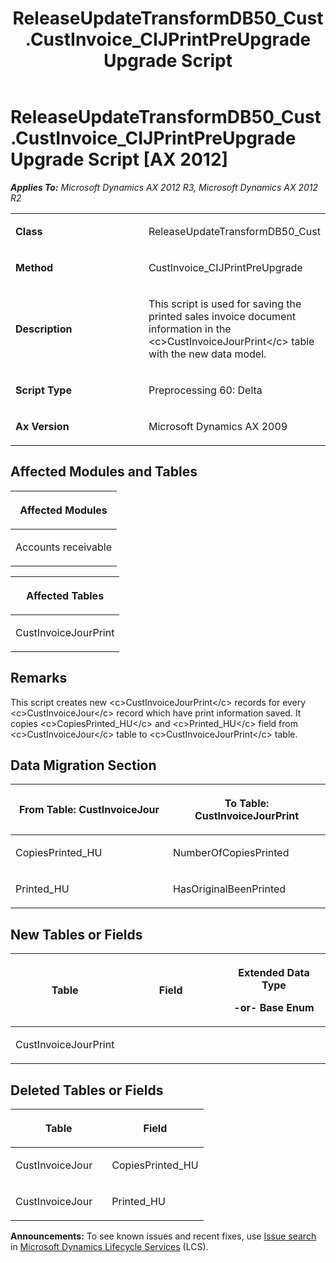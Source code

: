 ﻿---
title: ReleaseUpdateTransformDB50_Cust.CustInvoice_CIJPrintPreUpgrade Upgrade Script
TOCTitle: ReleaseUpdateTransformDB50_Cust.CustInvoice_CIJPrintPreUpgrade Upgrade Script
ms:assetid: 64b6b216-8983-d5c1-173d-253d2604ae17
ms:mtpsurl: https://msdn.microsoft.com/en-us/library/JJ719190(v=AX.60)
ms:contentKeyID: 49708729
ms.date: 05/18/2015
mtps_version: v=AX.60
---

# ReleaseUpdateTransformDB50\_Cust.CustInvoice\_CIJPrintPreUpgrade Upgrade Script [AX 2012]


_**Applies To:** Microsoft Dynamics AX 2012 R3, Microsoft Dynamics AX 2012 R2_

<table>
<colgroup>
<col style="width: 50%" />
<col style="width: 50%" />
</colgroup>
<tbody>
<tr class="odd">
<td><p><strong>Class</strong></p></td>
<td><p>ReleaseUpdateTransformDB50_Cust</p></td>
</tr>
<tr class="even">
<td><p><strong>Method</strong></p></td>
<td><p>CustInvoice_CIJPrintPreUpgrade</p></td>
</tr>
<tr class="odd">
<td><p><strong>Description</strong></p></td>
<td><p>This script is used for saving the printed sales invoice document information in the &lt;c&gt;CustInvoiceJourPrint&lt;/c&gt; table with the new data model.</p></td>
</tr>
<tr class="even">
<td><p><strong>Script Type</strong></p></td>
<td><p>Preprocessing 60: Delta</p></td>
</tr>
<tr class="odd">
<td><p><strong>Ax Version</strong></p></td>
<td><p>Microsoft Dynamics AX 2009</p></td>
</tr>
</tbody>
</table>


## Affected Modules and Tables

<table>
<colgroup>
<col style="width: 100%" />
</colgroup>
<thead>
<tr class="header">
<th><p>Affected Modules</p></th>
</tr>
</thead>
<tbody>
<tr class="odd">
<td><p>Accounts receivable</p></td>
</tr>
</tbody>
</table>


<table>
<colgroup>
<col style="width: 100%" />
</colgroup>
<thead>
<tr class="header">
<th><p>Affected Tables</p></th>
</tr>
</thead>
<tbody>
<tr class="odd">
<td><p>CustInvoiceJourPrint</p></td>
</tr>
</tbody>
</table>


## Remarks

This script creates new \<c\>CustInvoiceJourPrint\</c\> records for every \<c\>CustInvoiceJour\</c\> record which have print information saved. It copies \<c\>CopiesPrinted\_HU\</c\> and \<c\>Printed\_HU\</c\> field from \<c\>CustInvoiceJour\</c\> table to \<c\>CustInvoiceJourPrint\</c\> table.

## Data Migration Section

<table>
<colgroup>
<col style="width: 50%" />
<col style="width: 50%" />
</colgroup>
<thead>
<tr class="header">
<th><p>From Table: CustInvoiceJour</p></th>
<th><p>To Table: CustInvoiceJourPrint</p></th>
</tr>
</thead>
<tbody>
<tr class="odd">
<td><p>CopiesPrinted_HU</p></td>
<td><p>NumberOfCopiesPrinted</p></td>
</tr>
<tr class="even">
<td><p>Printed_HU</p></td>
<td><p>HasOriginalBeenPrinted</p></td>
</tr>
</tbody>
</table>


## New Tables or Fields

<table>
<colgroup>
<col style="width: 33%" />
<col style="width: 33%" />
<col style="width: 33%" />
</colgroup>
<thead>
<tr class="header">
<th><p>Table</p></th>
<th><p>Field</p></th>
<th><p>Extended Data Type</p>
<p>-or- Base Enum</p></th>
</tr>
</thead>
<tbody>
<tr class="odd">
<td><p>CustInvoiceJourPrint</p></td>
<td><p></p></td>
<td><p></p></td>
</tr>
</tbody>
</table>


## Deleted Tables or Fields

<table>
<colgroup>
<col style="width: 50%" />
<col style="width: 50%" />
</colgroup>
<thead>
<tr class="header">
<th><p>Table</p></th>
<th><p>Field</p></th>
</tr>
</thead>
<tbody>
<tr class="odd">
<td><p>CustInvoiceJour</p></td>
<td><p>CopiesPrinted_HU</p></td>
</tr>
<tr class="even">
<td><p>CustInvoiceJour</p></td>
<td><p>Printed_HU</p></td>
</tr>
</tbody>
</table>

  
**Announcements:** To see known issues and recent fixes, use [Issue search](http://go.microsoft.com/fwlink/?linkid=389258) in [Microsoft Dynamics Lifecycle Services](http://go.microsoft.com/fwlink/?linkid=306505) (LCS).

